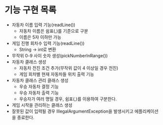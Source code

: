 # 기능 구현 목록
- 자동차 이름 입력 기능(readLine())
  + 자동차 이름은 쉼표(,)를 기준으로 구분
  + 이름은 5자 이하만 가능
- 게임 진행 회차수 입력 기능(readLine())
  + String -> int로 변환
- 무작위 0-9 사이 숫자 생성(pickNumberInRange())
- 자동차 클래스 생성
  + 자동차 전진 조건 추가(무작위 값이 4 이상일 경우 전진)
  + 게임 회차별 현재 자동차들 위치 출력 기능
- 자동차 클래스 관리 클래스 생성
  + 우승 자동차 결정 기능
  + 우승 자동차 출력 기능
  + 우승자가 여러 명일 경우, 쉼표(,)를 이용하여 구분한다.
- 게임 시작을 관리하는 클래스 생성
- 잘못된 값이 입력될 경우 IllegalArgumentException을 발생시키고 에플리케이션을 종료한다.
